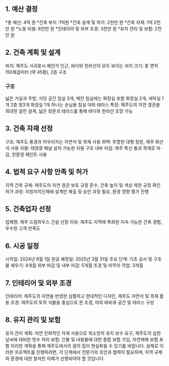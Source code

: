 ## 1. 예산 결정
*총 예산: 4억 원
*건축 부지 :1억원
*건축 설계 및 허가: 2천만 원
*건축 자재: 1억 2천만 원
*노동 비용: 8천만 원
*인테리어 및 외부 조경: 3천만 원
*유지 관리 및 보험: 2천만 원

## 2. 건축 계획 및 설계
위치: 제주도 서귀포시 해안가 인근, 바다와 한라산이 모두 보이는 위치
크기: 총 면적 150제곱미터 (약 45평), 2층 구조
### 구조
넓은 거실과 주방, 식당 공간
침실 3개, 메인 침실에는 화장실 포함
화장실 2개, 세탁실 1개
2층
방3개 화장실 1개 하나는 손님용 침실
야외 테라스
특징: 제주도의 자연 경관을 최대한 살린 설계, 넓은 창문과 테라스를 통해 바다와 한라산 조망 가능

## 3. 건축 자재 선정
구조: 제주도 풍경과 어우러지는 자연석 및 목재 사용
외벽: 투명한 대형 창문, 제주 화산석 사용
지붕: 태양광 패널 설치 가능한 지붕 구조
내부 마감: 제주 특산 돌과 목재로 마감, 친환경 페인트 사용

## 4. 법적 요구 사항 만족 및 허가
지역 건축 규제: 제주도의 자연 경관 보호 규정 준수, 건축 높이 및 색상 제한 규정 확인
허가 과정: 지방자치단체에 설계안 제출 및 승인 과정 필요, 환경 영향 평가 진행

## 5. 건축업자 선정
업체명: 제주 드림하우스 건설
선정 이유: 제주도 지역에 특화된 지속 가능한 건축 경험, 우수한 고객 만족도

## 6. 시공 일정
시작일: 2024년 6월 1일
완공 예정일: 2025년 3월 31일
주요 단계:
기초 공사 및 구조물 세우기: 4개월
외부 마감 및 내부 마감: 5개월
조경 및 마무리 작업: 3개월

## 7. 인테리어 및 외부 조경
인테리어: 제주도의 자연을 반영한 심플하고 현대적인 디자인, 제주도 자연석 및 목재 활용
조경: 제주도의 토착 식물을 중심으로 한 조경, 야외 바비큐 공간 및 테라스 구성

## 8. 유지 관리 및 보험
유지 관리 계획: 자연 친화적인 자재 사용으로 최소한의 유지 보수 요구, 제주도의 습한 날씨에 대비한 방수 처리
보험: 건물 및 내용물에 대한 종합 보험 가입, 자연재해 보험 포함
이러한 계획을 통해 제주도에서의 꿈의 집이 현실화될 수 있기를 바랍니다. 실제로 이러한 프로젝트를 진행하려면, 각 단계에서 전문가의 조언과 협력이 필요하며, 지역 규제와 환경에 대한 철저한 이해가 선행되어야 할 것입니다.
